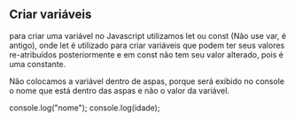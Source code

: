 ## Criar variáveis

para criar uma variável no Javascript utilizamos let ou const (Não use var, é antigo), onde let é utilizado para criar variáveis que podem ter seus valores re-atribuídos posteriormente e em const não tem seu valor alterado, pois é uma constante.

Não colocamos a variável dentro de aspas, porque será exibido no console o nome que está dentro das aspas e não o valor da variável.

console.log("nome");
console.log(idade);
